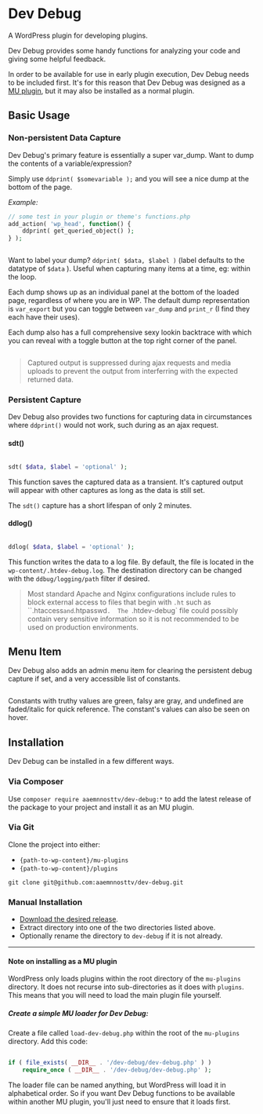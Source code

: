 Dev Debug
=========

A WordPress plugin for developing plugins.

Dev Debug provides some handy functions for analyzing your code and giving some helpful feedback.

In order to be available for use in early plugin execution, Dev Debug needs to be included first. It's for this reason that Dev Debug was designed as a [MU plugin](http://codex.wordpress.org/Must_Use_Plugins), but it may also be installed as a normal plugin.

## Basic Usage

### Non-persistent Data Capture

Dev Debug's primary feature is essentially a super var_dump.  Want to dump the contents of a variable/expression?

Simply use `ddprint( $somevariable );` and you will see a nice dump at the bottom of the page.

_Example:_
```php
// some test in your plugin or theme's functions.php
add_action( 'wp_head', function() {
	ddprint( get_queried_object() );
} );

```

<img src="http://f.cl.ly/items/0I0U342C0S213K113P3H/Image%202014-03-24%20at%2012.10.24%20PM.png" alt="">

Want to label your dump? `ddprint( $data, $label )`  (label defaults to the datatype of `$data` ). Useful when capturing many items at a time, eg: within the loop.

Each dump shows up as an individual panel at the bottom of the loaded page, regardless of where you are in WP.
The default dump representation is `var_export` but you can toggle between `var_dump` and `print_r` (I find they each have their uses).

Each dump also has a full comprehensive sexy lookin backtrace with which you can reveal with a toggle button at the top right corner of the panel.

<img src="http://cl.ly/image/0A2F3e3O0X3r/Image%202014-03-24%20at%2012.12.39%20PM.png" alt="">

> Captured output is suppressed during ajax requests and media uploads to prevent the output from interferring with the expected returned data.

### Persistent Capture

Dev Debug also provides two functions for capturing data in circumstances where `ddprint()` would not work, such during as an ajax request.

#### sdt()
```php

sdt( $data, $label = 'optional' );
```
This function saves the captured data as a transient. It's captured output will appear with other captures as long as the data is still set.

The `sdt()` capture has a short lifespan of only 2 minutes.

#### ddlog()
```php

ddlog( $data, $label = 'optional' );
```
This function writes the data to a log file.
By default, the file is located in the `wp-content/.htdev-debug.log`.  The destination directory can be changed with the `ddbug/logging/path` filter if desired.

> Most standard Apache and Nginx configurations include rules to block external access to files that begin with `.ht` such as ``.htaccess` and `.htpasswd`.  The `.htdev-debug` file could possibly contain very sensitive information so it is not recommended to be used on production environments.  

## Menu Item

Dev Debug also adds an admin menu item for clearing the persistent debug capture if set, and a very accessible list of constants.

<img src="http://cl.ly/image/2a070b1A1q1n/Image%202014-03-24%20at%2012.25.01%20PM.png" alt="">  

Constants with truthy values are green, falsy are gray, and undefined are faded/italic for quick reference. The constant's values can also be seen on hover.   

## Installation

Dev Debug can be installed in a few different ways.

### Via Composer
Use
`composer require aaemnnosttv/dev-debug:*`
to add the latest release of the package to your project and install it as an MU plugin.

### Via Git
Clone the project into either:

* `{path-to-wp-content}/mu-plugins`
* `{path-to-wp-content}/plugins`


`git clone git@github.com:aaemnnosttv/dev-debug.git`

### Manual Installation
* [Download the desired release](https://github.com/aaemnnosttv/dev-debug/releases).
* Extract directory into one of the two directories listed above.
* Optionally rename the directory to `dev-debug` if it is not already.

---

#### Note on installing as a MU plugin
WordPress only loads plugins within the root directory of the `mu-plugins` directory. It does not recurse into sub-directories as it does with `plugins`.
This means that you will need to load the main plugin file yourself.

##### Create a simple MU loader for Dev Debug:

Create a file called `load-dev-debug.php` within the root of the `mu-plugins` directory.
Add this code:

```php

if ( file_exists( __DIR__ . '/dev-debug/dev-debug.php' ) )
    require_once ( __DIR__ . '/dev-debug/dev-debug.php' );

```

The loader file can be named anything, but WordPress will load it in alphabetical order.  So if you want Dev Debug functions to be available within another MU plugin, you'll just need to ensure that it loads first.